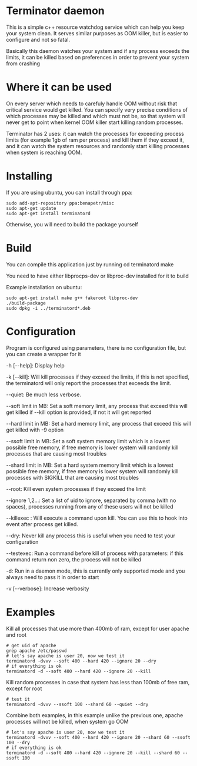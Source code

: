 Terminator daemon
==================

This is a simple c++ resource watchdog service which can help you keep your system clean. It serves similar
purposes as OOM killer, but is easier to configure and not so fatal.

Basically this daemon watches your system and if any process exceeds the limits, it can be
killed based on preferences in order to prevent your system from crashing


Where it can be used
=====================

On every server which needs to carefuly handle OOM without risk that critical service would get killed.
You can specify very precise conditions of which processes may be killed and which must not be,
so that system will never get to point when kernel OOM killer start killing random processes.

Terminator has 2 uses: it can watch the processes for exceeding process limits (for example 1gb of ram
per process) and kill them if they exceed it, and it can watch the system resources and randomly
start killing processes when system is reaching OOM.


Installing
============

If you are using ubuntu, you can install through ppa:

    sudo add-apt-repository ppa:benapetr/misc
    sudo apt-get update
    sudo apt-get install terminatord

Otherwise, you will need to build the package yourself

Build
======
You can compile this application just by running
    cd terminatord
    make

You need to have either libprocps-dev or libproc-dev installed for it to build

Example installation on ubuntu:

    sudo apt-get install make g++ fakeroot libproc-dev
    ./build-package
    sudo dpkg -i ../terminatord*.deb


Configuration
==============
Program is configured using parameters, there is no configuration file, but you can create a wrapper for it

 -h [--help]: Display help

 -k [--kill]: Will kill processes if they exceed the limits, if this is not specified, the terminatord will only
              report the processes that exceeds the limit.

 --quiet: Be much less verbose.

 --soft limit in MB: Set a soft memory limit, any process that exceed this will get killed if --kill option
                     is provided, if not it will get reported

 --hard limit in MB: Set a hard memory limit, any process that exceed this will get killed with -9 option

 --ssoft limit in MB: Set a soft system memory limit which is a lowest possible free memory, if free memory is lower
                      system will randomly kill processes that are causing most troubles

 --shard limit in MB: Set a hard system memory limit which is a lowest possible free memory, if free memory is lower
                      system will randomly kill processes with SIGKILL that are causing most troubles

 --root: Kill even system processes if they exceed the limit

 --ignore 1,2...: Set a list of uid to ignore, separated by comma (with no spaces), processes running from any of
                  these users will not be killed

 --killexec <path to executable>: Will execute a command upon kill. You can use this to hook into event after process
                                  get killed.

 --dry: Never kill any process this is useful when you need to test your configuration

 --testexec: Run a command before kill of process with parameters: <pid> <cmd> <userid> <memoryused in KB> <memory free in bytes>
             if this command return non zero, the process will not be killed

 -d: Run in a daemon mode, this is currently only supported mode and you always need to pass it in order to start

 -v [--verbose]: Increase verbosity



Examples
=========

Kill all processes that use more than 400mb of ram, except for user apache and root


    # get uid of apache
    grep apache /etc/passwd
    # let's say apache is user 20, now we test it
    terminatord -dvvv --soft 400 --hard 420 --ignore 20 --dry
    # if everything is ok
    terminatord -d --soft 400 --hard 420 --ignore 20 --kill


Kill random processes in case that system has less than 100mb of free ram, except for root

    # test it
    terminatord -dvvv --ssoft 100 --shard 60 --quiet --dry


Combine both examples, in this example unlike the previous one, apache processes will not be killed,
when system go OOM

    # let's say apache is user 20, now we test it
    terminatord -dvvv --soft 400 --hard 420 --ignore 20 --shard 60 --ssoft 100 --dry
    # if everything is ok
    terminatord -d --soft 400 --hard 420 --ignore 20 --kill --shard 60 --ssoft 100
